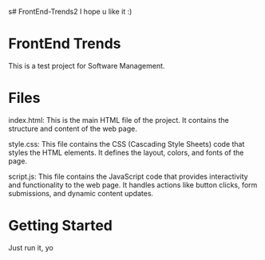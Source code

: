 s# FrontEnd-Trends2
I hope u like it :)

# FrontEnd Trends
This is a test project for Software Management.

# Files
index.html: This is the main HTML file of the project. It contains the structure and content of the web page.

style.css: This file contains the CSS (Cascading Style Sheets) code that styles the HTML elements. It defines the layout, colors, and fonts of the page.

script.js: This file contains the JavaScript code that provides interactivity and functionality to the web page. It handles actions like button clicks, form submissions, and dynamic content updates.

# Getting Started
Just run it, yo
